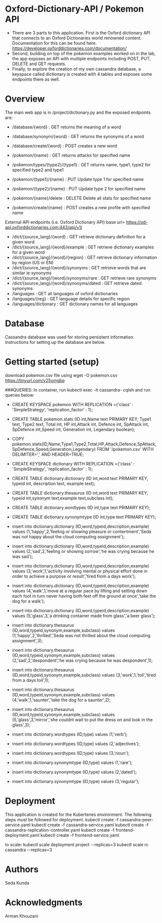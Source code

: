# Oxford-Dictionary-API / Pokemon API
- There are 3 parts to this application. First is the Oxford dictionary API that connects to an Oxford Dictionaries world renowned content. Documentation for this can be found here. https://developer.oxforddictionaries.com/documentation/
- Second, building on top of the pokemon examples worked on in the lab, the app exposes an API with multiple endpoints including POST, PUT, DELETE and GET requests.
- Finally, to explore the creation of my own cassandra database, a keyspace called dictionary is created with 4 tables and exposes some endpoints there as well.

# Overview
The main web app is in /project/dictionary.py and the exposed endpoints are:
- /database/{word} : GET returns the meaning of a word
- /database/synonym/{word} : GET returns the synonyms of a word
- /database/create/{word} : POST creates a new word

- /pokemon/{name} : GET returns attacks for specified name
- /pokemon/types/{type2}/{type1} : GET returns name, type1, type2 for specified type2 and type1
- /pokemon/{type1}/{name} : PUT Update type 1 for specified name
- /pokemon/{type2}/{name} : PUT Update type 2 for specified name
- /pokemon/{name}/delete : DELETE Delete all stats for specified name
- /pokemon/create/{name} : POST creates a new profile with specified name

External API endpoints (i.e. Oxford Dictionary API)
base url= https://od-api.oxforddictionaries.com:443/api/v1/
- /dict/{source_lang}/{word} : GET retrieve dictionary definition for a given word
- /dict/{source_lang}/{word}/example : GET retrieve dictionary examples for a given word
- /dict/{source_lang}/{word}/{region} : GET retrieve dictionary information by region (US or EN)
- /dict/{source_lang}/{word}/synonyms : GET retrieve words that are similar ie synonyms
- /dict/{source_lang}/{word}/synonyms/rare : GET retrieve rare synonyms
- /dict/{source_lang}/{word}/synonyms/dated : GET retrieve dated synonyms
- /languages : GET all languages of oxford dictionaries
- /languages/{reg} : GET language details for specific region
- /languages/dictionary : GET dictionary names for all languages

# Database
Cassandra database was used for storing persistent information. Instructions for setting up the database are below.

# Getting started (setup)
download pokemon.csv file using wget -O pokemon.csv https://tinyurl.com/y25vmgbq

###QUERIES:
In container, run kubectl exec -it cassandra-<specific-name> cqlsh and run queries below:

- CREATE KEYSPACE pokemon WITH REPLICATION ={'class' : 'SimpleStrategy', 'replication_factor' : 1};
- CREATE TABLE pokemon.stats (ID int,Name text PRIMARY KEY, Type1 text, Type2 text, Total int, HP int,Attack int, Defence int, SpAttack int, SpDefence int,Speed int, Generation int, Legendary boolean);
- COPY pokemon.stats(ID,Name,Type1,Type2,Total,HP,Attack,Defence,SpAttack,SpDefence,Speed,Generation,Legendary) FROM '/pokemon.csv' WITH DELIMITER=',' AND HEADER=TRUE;

- CREATE KEYSPACE dictionary WITH REPLICATION ={'class' : 'SimpleStrategy', 'replication_factor' : 1};
- CREATE TABLE dictionary.dictionary (ID int,word text PRIMARY KEY, typeid int, description text, example text);
- CREATE TABLE dictionary.thesaurus (ID int,word text PRIMARY KEY, typeid int,synonym text,example text,subclass int);
- CREATE TABLE dictionary.wordtypes (ID int,type text PRIMARY KEY);
- CREATE TABLE dictionary.synonymtype (ID int,type text PRIMARY KEY);
- insert into dictionary.dictionary (ID,word,typeid,description,example) values (1,'happy',2,'feeling or showing pleasure or contentment','Seda was not happy about the cloud computing assignment');
- insert into dictionary.dictionary (ID,word,typeid,description,example) values (2,'sad',2,'feeling or showing sorrow','he was crying because he was sad');
- insert into dictionary.dictionary (ID,word,typeid,description,example) values (3,'work',1,'activity involving mental or physical effort done in order to achieve a purpose or result','tired from a days work');
- insert into dictionary.dictionary (ID,word,typeid,description,example) values (4,'walk',1,'move at a regular pace by lifting and setting down each foot in turn never having both feet off the ground at once','take the dog for a walk');
- insert into dictionary.dictionary (ID,word,typeid,description,example) values (5,'glass',3,'a drinking container made from glass','a beer glass');
- insert into dictionary.thesaurus (ID,word,typeid,synonym,example,subclass) values (1,'happy',2,'thrilled','Seda was not thrilled about the cloud computing assignment',3);
- insert into dictionary.thesaurus (ID,word,typeid,synonym,example,subclass) values (2,'sad',2,'despondent','he was crying because he was despondent',1);
- insert into dictionary.thesaurus (ID,word,typeid,synonym,example,subclass) values (3,'work',1,'toil','tired from a days toil',1);
- insert into dictionary.thesaurus (ID,word,typeid,synonym,example,subclass) values (4,'walk',1,'saunter','take the dog for a saunter',2);
- insert into dictionary.thesaurus (ID,word,typeid,synonym,example,subclass) values (5,'glass',3,'mirror','she couldnt wait to put the dress on and look in the glass',3);
- insert into dictionary.wordtypes (ID,type) values (1,'verb');
- insert into dictionary.wordtypes (ID,type) values (2,'adjectives');
- insert into dictionary.wordtypes (ID,type) values (3,'noun');
- insert into dictionary.synonymtype (ID,type) values (1,'rare');
- insert into dictionary.synonymtype (ID,type) values (2,'dated');
- insert into dictionary.synonymtype (ID,type) values (3,'regular');

# Deployment
This application is created for the Kubertenes environment. The following steps must be followed for deployment.
kubectl create -f cassandra-peer-service.yaml
kubectl create -f cassandra-service.yaml
kubectl create -f cassandra-replication-controller.yaml
kubectl create -f frontend-deployment.yaml
kubectl create -f frontend-service.yaml

to scale:
kubectl scale deployment project --replicas=3
kubectl scale rc cassandra --replicas=3

# Authors
Seda Kunda

# Acknowledgments
Arman Khouzani
